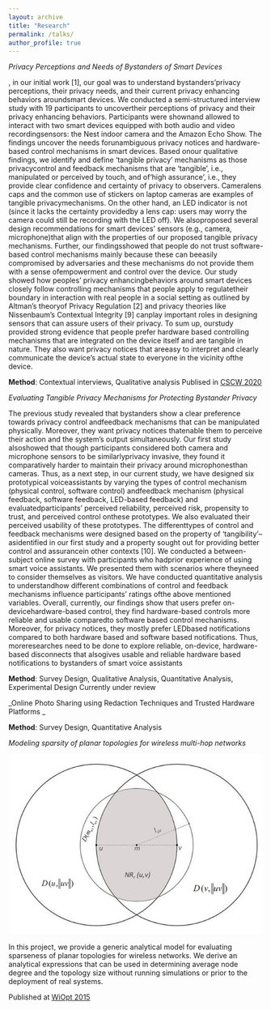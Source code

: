 ```yaml
---
layout: archive
title: "Research"
permalink: /talks/
author_profile: true
---
```


_Privacy Perceptions and Needs of Bystanders of Smart Devices_

, in our initial work [1], our goal was to understand bystanders’privacy perceptions, their privacy needs, and their current privacy enhancing behaviors aroundsmart devices. We conducted a semi-structured interview study with 19 participants to uncovertheir perceptions of privacy and their privacy enhancing behaviors. Participants were shownand allowed to interact with two smart devices equipped with both audio and video recordingsensors: the Nest indoor camera and the Amazon Echo Show. The findings uncover the needs forunambiguous privacy notices and hardware-based control mechanisms in smart devices. Based onour qualitative findings, we identify and define ‘tangible privacy’ mechanisms as those privacycontrol and feedback mechanisms that are ‘tangible’, i.e., manipulated or perceived by touch, and of‘high assurance’, i.e., they provide clear confidence and certainty of privacy to observers. Cameralens caps and the common use of stickers on laptop cameras are examples of tangible privacymechanisms. On the other hand, an LED indicator is not (since it lacks the certainty providedby a lens cap: users may worry the camera could still be recording with the LED off). We alsoproposed several design recommendations for smart devices’ sensors (e.g., camera, microphone)that align with the properties of our proposed tangible privacy mechanisms. Further, our findingsshowed that people do not trust software-based control mechanisms mainly because these can beeasily compromised by adversaries and these mechanisms do not provide them with a sense ofempowerment and control over the device. Our study showed how peoples’ privacy enhancingbehaviors around smart devices closely follow controlling mechanisms that people apply to regulatetheir boundary in interaction with real people in a social setting as outlined by Altman’s theoryof Privacy Regulation [2] and privacy theories like Nissenbaum’s Contextual Integrity [9] canplay important roles in designing sensors that can assure users of their privacy. To sum up, ourstudy provided strong evidence that people prefer hardware based controlling mechanisms that are integrated on the device itself and are tangible in nature. They also want privacy notices that areeasy to interpret and clearly communicate the device’s actual state to everyone in the vicinity ofthe device.

**Method**: Contextual interviews, Qualitative analysis
Publised in [CSCW 2020](https://people.cs.pitt.edu/~adamlee/pubs/2020/ahmad2020cscw.pdf)


_Evaluating Tangible Privacy Mechanisms for Protecting Bystander Privacy_

The previous study revealed that bystanders show a clear preference towards privacy control andfeedback mechanisms that can be manipulated physically. Moreover, they want privacy notices thatenable them to perceive their action and the system’s output simultaneously. Our first study alsoshowed that though participants considered both camera and microphone sensors to be similarlyprivacy invasive, they found it comparatively harder to maintain their privacy around microphonesthan cameras. Thus, as a next step, in our current study, we have designed six prototypical voiceassistants by varying the types of control mechanism (physical control, software control) andfeedback mechanism (physical feedback, software feedback, LED-based feedback) and evaluatedparticipants’ perceived reliability, perceived risk, propensity to trust, and perceived control onthese prototypes. We also evaluated their perceived usability of these prototypes. The differenttypes of control and feedback mechanisms were designed based on the property of ‘tangibility’– asidentified in our first study and a property sought out for providing better control and assurancein other contexts [10]. We conducted a between-subject online survey with participants who hadprior experience of using smart voice assistants. We presented them with scenarios where theyneed to consider themselves as visitors. We have conducted quantitative analysis to understandhow different combinations of control and feedback mechanisms influence participants’ ratings ofthe above mentioned variables. Overall, currently, our findings show that users prefer on-devicehardware-based control, they find hardware-based controls more reliable and usable comparedto software based control mechanisms. Moreover, for privacy notices, they mostly prefer LEDbased notifications compared to both hardware based and software based notifications. Thus, moreresearches need to be done to explore reliable, on-device, hardware-based disconnects that alsogives usable and reliable hardware based notifications to bystanders of smart voice assistants

**Method**: Survey Design, Qualitative Analysis, Quantitative Analysis, Experimental Design
Currently under review


_Online Photo Sharing using Redaction Techniques and Trusted Hardware Platforms _



**Method**: Survey Design, Quantitative Analysis


_Modeling sparsity of planar topologies for wireless multi-hop networks_

![](images/wiopt.png)

In this project, we provide a generic analytical model for evaluating sparseness of planar topologies for wireless networks. We derive an analytical expressions that can be used in determining average node degree and the topology size without running simulations or prior to the deployment of real systems. 

Published at [WiOpt 2015](http://opendl.ifip-tc6.org/db/conf/wiopt/wiopt2015/RahmanRAS15.pdf)


